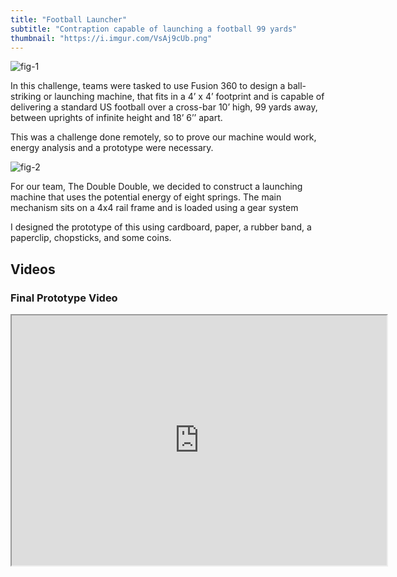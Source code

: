 ```yaml
---
title: "Football Launcher"
subtitle: "Contraption capable of launching a football 99 yards"
thumbnail: "https://i.imgur.com/VsAj9cUb.png"
---
```


![fig-1](https://i.imgur.com/MKzso1r.png)

​In this challenge, teams were tasked to use Fusion 360 to design a ball-striking or launching machine, that fits in a 4’ x 4’ footprint and is capable of delivering a standard US football over a cross-bar 10’ high, 99 yards away, between uprights of infinite height and 18’ 6’’ apart.

This was a challenge done remotely, so to prove our machine would work, energy analysis and a prototype were necessary. 

![fig-2](https://i.imgur.com/cCM34Tp.png)

For our team, The Double Double, we decided to construct a launching machine that uses the potential energy of eight springs. The main mechanism sits on a 4x4 rail frame and is loaded using a gear system

I designed the prototype of this using cardboard, paper, a rubber band, a paperclip, chopsticks, and some coins.

## Videos
<div> 
    <div>
        <h3>Final Prototype Video</h3>
        <iframe width="600" height="400" src="https://drive.google.com/file/d/1tuacsRTvp9xbaDOXvrp3fdyIPBL47FsN/view?usp=sharing">
    </div>
</div>

## Documents
<div class="container" style=""> 
    <div style="">
        <h3>Final Report</h3>
        <iframe width="400" height="500" src="https://drive.google.com/file/d/11hsLrEseqlEey1LrjSI3dP5GPnE1133t/view?usp=sharing">
    </div>
    <div style="">
        <h3>Final Project Presentation</h3>
        <iframe width="400" height="500" src="https://drive.google.com/file/d/1MyAQBnyi4wWJCKtNXbtphqSQRXPeL80V/view?usp=sharing">
    </div>
</div>